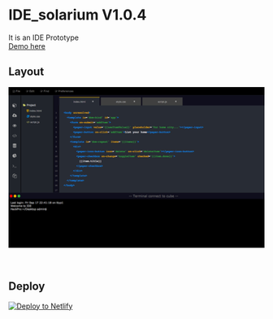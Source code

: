 # IDE_solarium V1.0.4

It is an IDE Prototype<br>
[Demo here](http://onclickmidia.net/solarium) 

## Layout
![Layout](https://raw.githubusercontent.com/leoneloliver/IDE_solarium/master/img/ScreenShot.png)

<a href="https://www.netlify.com">
  <img data-src=""/>
</a>

## Deploy

[![Deploy to Netlify](https://www.netlify.com/img/global/badges/netlify-color-accent.svg)](https://app.netlify.com/sites/solarium/deploys)

